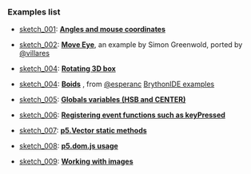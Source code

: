 ### Examples list

- [sketch_001](https://github.com/berinhard/pyp5js/tree/develop/docs/examples/sketch_001): [**Angles and mouse coordinates**](sketch_001/index.html)

- [sketch_002](https://github.com/berinhard/pyp5js/tree/develop/docs/examples/sketch_002): [**Move Eye**](sketch_002/index.html), an example by Simon Greenwold, ported by [@villares](https://github.com/villares)

- [sketch_004](https://github.com/berinhard/pyp5js/tree/develop/docs/examples/sketch_004): [**Rotating 3D box**](sketch_003/index.html)

- [sketch_004](https://github.com/berinhard/pyp5js/tree/develop/docs/examples/sketch_004): [**Boids**](sketch_004/index.html)
, from [@esperanc](https://github.com/esperanc) [BrythonIDE examples](https://github.com/esperanc/brythonide/blob/master/demoSketches/boids.py)

- [sketch_005](https://github.com/berinhard/pyp5js/tree/develop/docs/examples/sketch_005): [**Globals variables (HSB and CENTER)**](sketch_005/index.html)

- [sketch_006](https://github.com/berinhard/pyp5js/tree/develop/docs/examples/sketch_006): [**Registering event functions such as keyPressed**](sketch_006/index.html)

- [sketch_007](https://github.com/berinhard/pyp5js/tree/develop/docs/examples/sketch_007): [**p5.Vector static methods**](sketch_007/index.html)

- [sketch_008](https://github.com/berinhard/pyp5js/tree/develop/docs/examples/sketch_008): [**p5.dom.js usage**](sketch_008/index.html)

- [sketch_009](https://github.com/berinhard/pyp5js/tree/develop/docs/examples/sketch_009): [**Working with images**](sketch_009/index.html)
